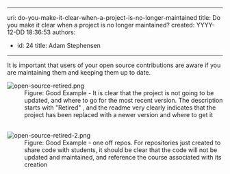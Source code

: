 

---
uri: do-you-make-it-clear-when-a-project-is-no-longer-maintained
title: Do you make it clear when a project is no longer maintained?
created: YYYY-12-DD 18:36:53
authors:
  - id: 24
    title: Adam Stephensen
---




<span class='intro'> It is important that users of your open source contributions are aware if you are maintaining them and keeping them up to date.​<br> </span>

<dl class="goodImage"><dt> <img src="/PublishingImages/open-source-retired.png" alt="open-source-retired.png" /> </dt><dd>Figure&#58; Good Example - It is clear that the project is not going to be updated, and where to go for the most recent version. The description starts with &quot;Retired&quot; , and the readme very clearly indicates that the project has been replaced with a newer version and where to get it <br><br></dd></dl><dl class="goodImage"><dt> <img src="/PublishingImages/open-source-retired-2.png" alt="open-source-retired-2.png" /> <br>
   </dt><dd>Figure&#58; Good Example - one off repos. For repositories just created to share code with students, it should be clear that the code will not be updated and maintained, and reference the course associated with its creation</dd></dl> <br>


